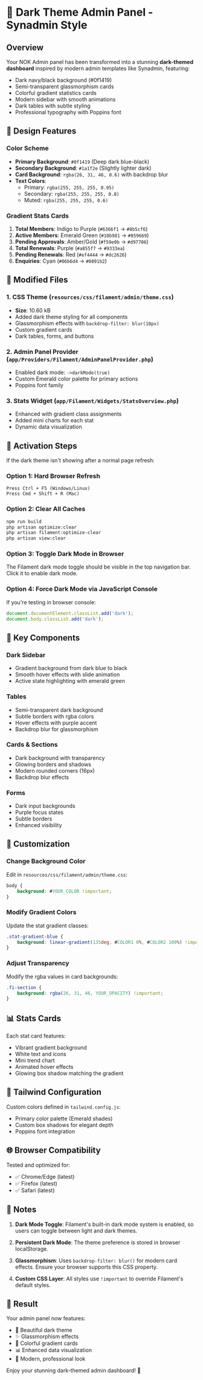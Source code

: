 # 🌙 Dark Theme Admin Panel - Synadmin Style

## Overview
Your NOK Admin panel has been transformed into a stunning **dark-themed dashboard** inspired by modern admin templates like Synadmin, featuring:

- Dark navy/black background (#0f1419)
- Semi-transparent glassmorphism cards
- Colorful gradient statistics cards
- Modern sidebar with smooth animations
- Dark tables with subtle styling
- Professional typography with Poppins font

## 🎨 Design Features

### Color Scheme
- **Primary Background**: `#0f1419` (Deep dark blue-black)
- **Secondary Background**: `#1a1f2e` (Slightly lighter dark)
- **Card Background**: `rgba(26, 31, 46, 0.6)` with backdrop blur
- **Text Colors**: 
  - Primary: `rgba(255, 255, 255, 0.95)`
  - Secondary: `rgba(255, 255, 255, 0.8)`
  - Muted: `rgba(255, 255, 255, 0.6)`

### Gradient Stats Cards
1. **Total Members**: Indigo to Purple (`#6366f1` → `#8b5cf6`)
2. **Active Members**: Emerald Green (`#10b981` → `#059669`)
3. **Pending Approvals**: Amber/Gold (`#f59e0b` → `#d97706`)
4. **Total Renewals**: Purple (`#a855f7` → `#9333ea`)
5. **Pending Renewals**: Red (`#ef4444` → `#dc2626`)
6. **Enquiries**: Cyan (`#06b6d4` → `#0891b2`)

## 📁 Modified Files

### 1. CSS Theme (`resources/css/filament/admin/theme.css`)
- **Size**: 10.60 kB
- Added dark theme styling for all components
- Glassmorphism effects with `backdrop-filter: blur(10px)`
- Custom gradient cards
- Dark tables, forms, and buttons

### 2. Admin Panel Provider (`app/Providers/Filament/AdminPanelProvider.php`)
- Enabled dark mode: `->darkMode(true)`
- Custom Emerald color palette for primary actions
- Poppins font family

### 3. Stats Widget (`app/Filament/Widgets/StatsOverview.php`)
- Enhanced with gradient class assignments
- Added mini charts for each stat
- Dynamic data visualization

## 🚀 Activation Steps

If the dark theme isn't showing after a normal page refresh:

### Option 1: Hard Browser Refresh
```
Press Ctrl + F5 (Windows/Linux)
Press Cmd + Shift + R (Mac)
```

### Option 2: Clear All Caches
```bash
npm run build
php artisan optimize:clear
php artisan filament:optimize-clear
php artisan view:clear
```

### Option 3: Toggle Dark Mode in Browser
The Filament dark mode toggle should be visible in the top navigation bar. Click it to enable dark mode.

### Option 4: Force Dark Mode via JavaScript Console
If you're testing in browser console:
```javascript
document.documentElement.classList.add('dark');
document.body.classList.add('dark');
```

## 🎯 Key Components

### Dark Sidebar
- Gradient background from dark blue to black
- Smooth hover effects with slide animation
- Active state highlighting with emerald green

### Tables
- Semi-transparent dark background
- Subtle borders with rgba colors
- Hover effects with purple accent
- Backdrop blur for glassmorphism

### Cards & Sections
- Dark background with transparency
- Glowing borders and shadows
- Modern rounded corners (16px)
- Backdrop blur effects

### Forms
- Dark input backgrounds
- Purple focus states
- Subtle borders
- Enhanced visibility

## 🔧 Customization

### Change Background Color
Edit in `resources/css/filament/admin/theme.css`:
```css
body {
    background: #YOUR_COLOR !important;
}
```

### Modify Gradient Colors
Update the stat gradient classes:
```css
.stat-gradient-blue {
    background: linear-gradient(135deg, #COLOR1 0%, #COLOR2 100%) !important;
}
```

### Adjust Transparency
Modify the rgba values in card backgrounds:
```css
.fi-section {
    background: rgba(26, 31, 46, YOUR_OPACITY) !important;
}
```

## 📊 Stats Cards

Each stat card features:
- Vibrant gradient background
- White text and icons
- Mini trend chart
- Animated hover effects
- Glowing box shadow matching the gradient

## 🎨 Tailwind Configuration

Custom colors defined in `tailwind.config.js`:
- Primary color palette (Emerald shades)
- Custom box shadows for elegant depth
- Poppins font integration

## 🌐 Browser Compatibility

Tested and optimized for:
- ✅ Chrome/Edge (latest)
- ✅ Firefox (latest)
- ✅ Safari (latest)

## 📝 Notes

1. **Dark Mode Toggle**: Filament's built-in dark mode system is enabled, so users can toggle between light and dark themes.

2. **Persistent Dark Mode**: The theme preference is stored in browser localStorage.

3. **Glassmorphism**: Uses `backdrop-filter: blur()` for modern card effects. Ensure your browser supports this CSS property.

4. **Custom CSS Layer**: All styles use `!important` to override Filament's default styles.

## 🎉 Result

Your admin panel now features:
- 🌙 Beautiful dark theme
- ✨ Glassmorphism effects
- 🎨 Colorful gradient cards
- 📊 Enhanced data visualization
- 🚀 Modern, professional look

Enjoy your stunning dark-themed admin dashboard! 🎊





